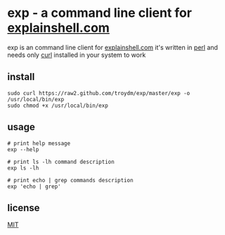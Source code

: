 # exp - a command line client for [explainshell.com](http://www.explainshell.com/)

exp is an command line client for [explainshell.com](http://www.explainshell.com/)
it's written in [perl](http://www.perl.org/) and needs only [curl](http://curl.haxx.se/) installed in your system to work

## install

    sudo curl https://raw2.github.com/troydm/exp/master/exp -o /usr/local/bin/exp
    sudo chmod +x /usr/local/bin/exp

## usage

    # print help message
    exp --help

    # print ls -lh command description
    exp ls -lh

    # print echo | grep commands description
    exp 'echo | grep'

## license 

[MIT](http://opensource.org/licenses/MIT)
